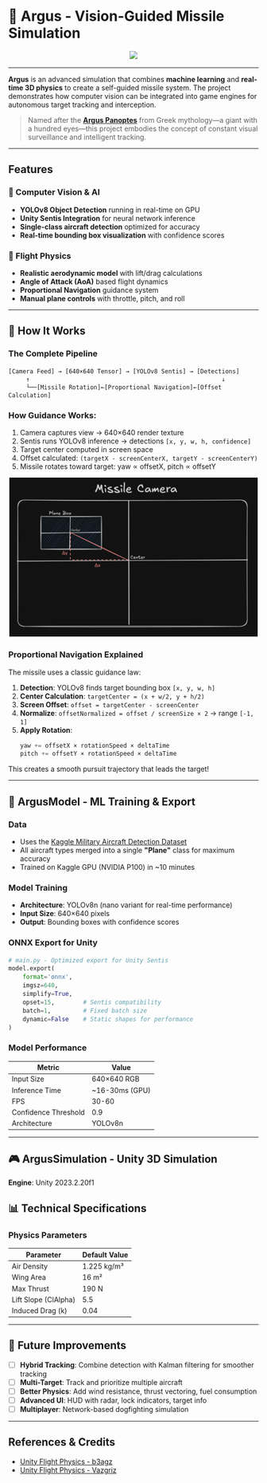# 🎯 Argus - Vision-Guided Missile Simulation

<div align="center">
<img src="assets/argus_gif.gif" width="600">
</div>

---

 **Argus** is an advanced simulation that combines **machine learning** and **real-time 3D physics** to create a self-guided missile system. The project demonstrates how computer vision can be integrated into game engines for autonomous target tracking and interception.

> Named after the [**Argus Panoptes**](en.wikipedia.org/wiki/Argus_Panoptes) from Greek mythology—a giant with a hundred eyes—this project embodies the concept of constant visual surveillance and intelligent tracking.

---

##  Features

### 🤖 Computer Vision & AI
- **YOLOv8 Object Detection** running in real-time on GPU
- **Unity Sentis Integration** for neural network inference
- **Single-class aircraft detection** optimized for accuracy
- **Real-time bounding box visualization** with confidence scores

### 🚁 Flight Physics
- **Realistic aerodynamic model** with lift/drag calculations
- **Angle of Attack (AoA)** based flight dynamics
- **Proportional Navigation** guidance system
- **Manual plane controls** with throttle, pitch, and roll

---

## 🎯 How It Works

### The Complete Pipeline
```
[Camera Feed] → [640×640 Tensor] → [YOLOv8 Sentis] → [Detections]
     ↑                                                      ↓
     └──[Missile Rotation]←[Proportional Navigation]←[Offset Calculation]
```

### **How Guidance Works**:
1. Camera captures view → 640×640 render texture
2. Sentis runs YOLOv8 inference → detections `[x, y, w, h, confidence]`
3. Target center computed in screen space
4. Offset calculated: `(targetX - screenCenterX, targetY - screenCenterY)`
5. Missile rotates toward target: yaw ∝ offsetX, pitch ∝ offsetY

<div align="center">
<img src="assets/missile_camera_assets.png" width="500">
</div>

### Proportional Navigation Explained
The missile uses a classic guidance law:
1. **Detection**: YOLOv8 finds target bounding box `[x, y, w, h]`
2. **Center Calculation**: `targetCenter = (x + w/2, y + h/2)`
3. **Screen Offset**: `offset = targetCenter - screenCenter`
4. **Normalize**: `offsetNormalized = offset / screenSize × 2` → range `[-1, 1]`
5. **Apply Rotation**:
   ```csharp
   yaw += offsetX × rotationSpeed × deltaTime
   pitch += offsetY × rotationSpeed × deltaTime
   ```

This creates a smooth pursuit trajectory that leads the target!

---

## 🤖 ArgusModel - ML Training & Export

### **Data**
- Uses the [Kaggle Military Aircraft Detection Dataset](https://www.kaggle.com/datasets/a2015003713/militaryaircraftdetectiondataset)
- All aircraft types merged into a single **"Plane"** class for maximum accuracy
- Trained on Kaggle GPU (NVIDIA P100) in ~10 minutes

### **Model Training**
- **Architecture**: YOLOv8n (nano variant for real-time performance)
- **Input Size**: 640×640 pixels
- **Output**: Bounding boxes with confidence scores

### **ONNX Export for Unity**
```python
# main.py - Optimized export for Unity Sentis
model.export(
    format='onnx',
    imgsz=640,
    simplify=True,
    opset=15,        # Sentis compatibility
    batch=1,         # Fixed batch size
    dynamic=False    # Static shapes for performance
)
```

### Model Performance
| Metric | Value |
|--------|-------|
| Input Size | 640×640 RGB |
| Inference Time | ~16-30ms (GPU) |
| FPS | 30-60 |
| Confidence Threshold | 0.9 |
| Architecture | YOLOv8n |

---

## 🎮 ArgusSimulation - Unity 3D Simulation

**Engine**: Unity 2023.2.20f1

## 📊 Technical Specifications

### Physics Parameters
| Parameter | Default Value |
|-----------|---------------|
| Air Density | 1.225 kg/m³ |
| Wing Area | 16 m² |
| Max Thrust | 190 N |
| Lift Slope (ClAlpha) | 5.5 |
| Induced Drag (k) | 0.04 |

---

## 🚀 Future Improvements

- [ ] **Hybrid Tracking**: Combine detection with Kalman filtering for smoother tracking
- [ ] **Multi-Target**: Track and prioritize multiple aircraft
- [ ] **Better Physics**: Add wind resistance, thrust vectoring, fuel consumption
- [ ] **Advanced UI**: HUD with radar, lock indicators, target info
- [ ] **Multiplayer**: Network-based dogfighting simulation

---

##  References & Credits

- [Unity Flight Physics - b3agz](https://www.youtube.com/watch?v=fThb5M2OBJ8)
- [Unity Flight Physics - Vazgriz](https://www.youtube.com/watch?v=7vAHo2B1zLc)

